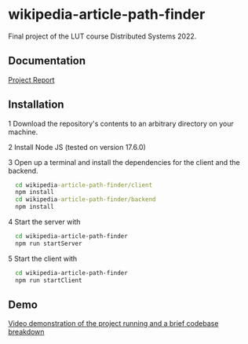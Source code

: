 
# wikipedia-article-path-finder

Final project of the LUT course Distributed Systems 2022.




## Documentation

[Project Report](https://github.com/jani-heinikoski/wikipedia-article-path-finder/blob/main/project-report.pdf)



## Installation

1 Download the repository's contents to an arbitrary directory on your machine.

2 Install Node JS (tested on version 17.6.0)

3 Open up a terminal and install the dependencies for the client and the backend.

```cmd
  cd wikipedia-article-path-finder/client
  npm install
  cd wikipedia-article-path-finder/backend
  npm install
```

4 Start the server with

```bash
  cd wikipedia-article-path-finder
  npm run startServer
```

5 Start the client with

```bash
  cd wikipedia-article-path-finder
  npm run startClient
```


## Demo

[Video demonstration of the project running and a brief codebase breakdown]()

